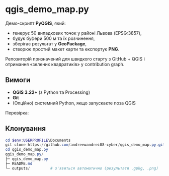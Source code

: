 # qgis_demo_map.py

Демо-скрипт **PyQGIS**, який:
- генерує 50 випадкових точок у районі Львова (EPSG:3857),
- будує буфери 500 м та їх розчинення,
- зберігає результат у **GeoPackage**,
- створює простий макет карти та експортує **PNG**.

Репозиторій призначений для швидкого старту з GitHub + QGIS і отримання «зелених квадратиків» у contribution graph.

## Вимоги
- **QGIS 3.22+** (з Python та Processing)
- **Git**
- (Опційно) системний Python, якщо запускаєте поза QGIS

Перевірка:

## Клонування
```powershell
cd $env:USERPROFILE\Documents
git clone https://github.com/andreewandrei08-cyber/qgis_demo_map.py.git
cd qgis_demo_map.py
qgis_demo_map.py/
├─ qgis_demo_map.py
├─ README.md
└─ outputs/         # з'явиться автоматично (результати .gpkg, .png)
